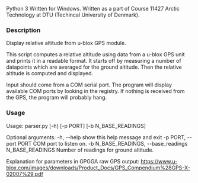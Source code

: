 Python 3
Written for Windows.
Written as a part of Course 11427 Arctic Technology at DTU (Techincal University of Denmark).

### Description
Display relative altitude from u-blox GPS module.

This script computes a relative altitude using data from a u-blox GPS unit and prints it in a readable format.
It starts off by measuring a number of datapoints which are averaged for the ground altitude.
Then the relative altitude is computed and displayed.

Input should come from a COM serial port. The program will display available COM ports by looking in the registry.
If nothing is received from the GPS, the program will probably hang.

### Usage
Usage: parser.py [-h] [-p PORT] [-b N_BASE_READINGS]

Optional arguments:
    -h, --help            show this help message and exit
    -p PORT, --port PORT  COM port to listen on.
    -b N_BASE_READINGS, --base_readings N_BASE_READINGS
                          Number of readings for ground altitude.

Explanation for parameters in GPGGA raw GPS output:
https://www.u-blox.com/images/downloads/Product_Docs/GPS_Compendium%28GPS-X-02007%29.pdf
